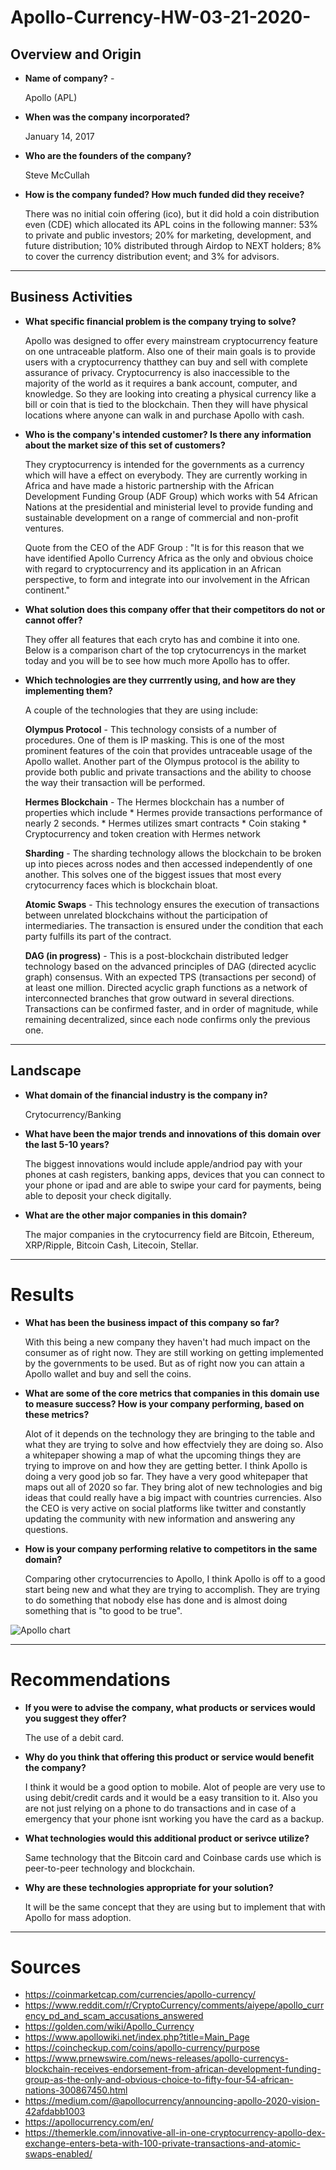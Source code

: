 # Apollo-Currency-HW-03-21-2020-

## Overview and Origin

* **Name of company?** - 

    Apollo (APL) 

* **When was the company incorporated?** 
  
    January 14, 2017

* **Who are the founders of the company?** 

    Steve McCullah 

* **How is the company funded? How much funded did they receive?** 

    There was no initial coin offering (ico), but it did hold a coin distribution even (CDE) which allocated its APL coins in the following manner: 53% to private and public investors; 20% for marketing, development, and future distribution; 10% distributed through Airdop to NEXT holders; 8% to cover the currency distribution event; and 3% for advisors.

---

## Business Activities 

* **What specific financial problem is the company trying to solve?** 

    Apollo was designed to offer every mainstream cryptocurrency feature on one untraceable platform. Also one of their main goals is to provide users with a cryptocurrency thatthey can buy and sell with complete assurance of privacy. Cryptocurrency is also inaccessible to the majority of the world as it requires a bank account, computer, and knowledge. So they are looking into creating a physical currency like a bill or coin that is tied to the blockchain. Then they will have physical locations where anyone can walk in and purchase Apollo with cash.

* **Who is the company's intended customer? Is there any information about the market size of this set of customers?**

    They cryptocurrency is intended for the governments as a currency which will have a effect on everybody. They are currently working in Africa and have made a historic partnership with the African Development Funding Group (ADF Group) which works with 54 African Nations at the presidential and ministerial level to provide funding and sustainable development on a range of commercial and non-profit ventures.   
    
    Quote from the CEO of the ADF Group : "It is for this reason that we have identified Apollo Currency Africa as the only and obvious choice with regard to cryptocurrency and its application in an African perspective, to form and integrate into our involvement in the African continent." 

* **What solution does this company offer that their competitors do not or cannot offer?**

    They offer all features that each cryto has and combine it into one. Below is a comparison chart of the top crytocurrencys in the market today and you will be to see how much more Apollo has to offer. 

* **Which technologies are they currrently using, and how are they implementing them?**

    A couple of the technologies that they are using include:

    **Olympus Protocol** - This technology consists of a number of procedures. One of them is IP masking. This is one of the most prominent features of the coin that provides untraceable usage of the Apollo wallet. Another part of the Olympus protocol is the ability to provide both public and private transactions and the ability to choose the way their transaction will be performed.

    **Hermes Blockchain** - The Hermes blockchain has a number of properties which include 
        * Hermes provide transactions performance of nearly 2 seconds.
        * Hermes utilizes smart contracts
        * Coin staking
        * Cryptocurrency and token creation with Hermes network

    **Sharding** - The sharding technology allows the blockchain to be broken up into pieces across nodes and then accessed independently of one another. This solves one of the biggest issues that most every crytocurrency faces which is blockchain bloat. 

    **Atomic Swaps** - This technology ensures the execution of transactions between unrelated blockchains without the participation of intermediaries. The transaction is ensured under the condition that each party fulfills its part of the contract. 

    **DAG (in progress)** - This is a post-blockchain distributed ledger technology based on the advanced principles of DAG (directed acyclic graph) consensus. With an expected TPS (transactions per second) of at least one million. Directed acyclic graph functions as a network of interconnected branches that grow outward in several directions. Transactions can be confirmed faster, and in order of magnitude, while remaining decentralized, since each node confirms only the previous one. 
    
---

## Landscape

* **What domain of the financial industry is the company in?**

    Crytocurrency/Banking
    

* **What have been the major trends and innovations of this domain over the last 5-10 years?**

    The biggest innovations would include apple/andriod pay with your phones at cash registers, banking apps, devices that you can connect to your phone or ipad and are able to swipe your card for payments, being able to deposit your check digitally.

* **What are the other major companies in this domain?**

    The major companies in the crytocurrency field are Bitcoin, Ethereum, XRP/Ripple, Bitcoin Cash, Litecoin, Stellar.

---
   
# Results

* **What has been the business impact of this company so far?**

    With this being a new company they haven't had much impact on the consumer as of right now. They are still working on getting implemented by the governments to be used. But as of right now you can attain a Apollo wallet and buy and sell the coins. 

* **What are some of the core metrics that companies in this domain use to measure success? How is your company performing, based on these metrics?**

    Alot of it depends on the technology they are bringing to the table and what they are trying to solve and how effectviely they are doing so. Also a whitepaper showing a map of what the upcoming things they are trying to improve on and how they are getting better. I think Apollo is doing a very good job so far. They have a very good whitepaper that maps out all of 2020 so far. They bring alot of new technologies and big ideas that could really have a big impact with countries currencies. Also the CEO is very active on social platforms like twitter and constantly updating the community with new information and answering any questions. 

* **How is your company performing relative to competitors in the same domain?**

    Comparing other crytocurrencies to Apollo, I think Apollo is off to a good start being new and what they are trying to accomplish. They are trying to do something that nobody else has done and is almost doing something that is "to good to be true". 

![Apollo chart](Pictures/ApolloChart.jpg)

---

# Recommendations

* **If you were to advise the company, what products or services would you suggest they offer?**

    The use of a debit card.

* **Why do you think that offering this product or service would benefit the company?**

    I think it would be a good option to mobile. Alot of people are very use to using debit/credit cards and it would be a easy transition to it. Also you are not just relying on a phone to do transactions and in case of a emergency that your phone isnt working you have the card as a backup. 

* **What technologies would this additional product or serivce utilize?**

    Same technology that the Bitcoin card and Coinbase cards use which is peer-to-peer technology and blockchain. 

* **Why are these technologies appropriate for your solution?**

    It will be the same concept that they are using but to implement that with Apollo for mass adoption.

---

# Sources

* https://coinmarketcap.com/currencies/apollo-currency/
* https://www.reddit.com/r/CryptoCurrency/comments/aiyepe/apollo_currency_pd_and_scam_accusations_answered
* https://golden.com/wiki/Apollo_Currency	
* https://www.apollowiki.net/index.php?title=Main_Page
* https://coincheckup.com/coins/apollo-currency/purpose
* https://www.prnewswire.com/news-releases/apollo-currencys-blockchain-receives-endorsement-from-african-development-funding-group-as-the-only-and-obvious-choice-to-fifty-four-54-african-nations-300867450.html
* https://medium.com/@apollocurrency/announcing-apollo-2020-vision-42afdabb1003
* https://apollocurrency.com/en/
* https://themerkle.com/innovative-all-in-one-cryptocurrency-apollo-dex-exchange-enters-beta-with-100-private-transactions-and-atomic-swaps-enabled/

